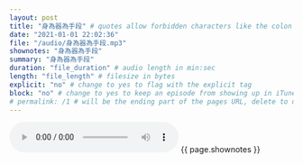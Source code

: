 ```yaml
---
layout: post
title: "身為器為手段" # quotes allow forbidden characters like the colon
date: "2021-01-01 22:02:36"
file: "/audio/身為器為手段.mp3"
shownotes: "身為器為手段"
summary: "身為器為手段"
duration: "file_duration" # audio length in min:sec
length: "file_length" # filesize in bytes
explicit: "no" # change to yes to flag with the explicit tag
block: "no" # change to yes to keep an episode from showing up in iTunes
# permalink: /1 # will be the ending part of the pages URL, delete to default to the title
---
```


<audio controls>
<source src="{{site.url}}{{site.baseurl}}{{ page.file }}" type="audio/x-mp3">
Your browser does not support the audio element.
</audio>
{{ page.shownotes }}
